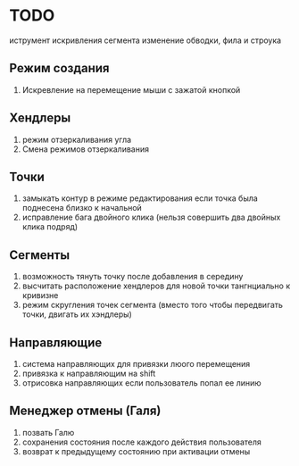 # TODO

иструмент искривления сегмента
изменение обводки, фила и строука

## Режим создания

1. Искревление на перемещение мыши с зажатой кнопкой

## Хендлеры

1. режим отзеркаливания угла
2. Смена режимов отзеркаливания

## Точки

1. замыкать контур в режиме редактирования если точка была поднесена близко к начальной
2. исправление бага двойного клика (нельзя совершить два двойных клика подряд)

## Сегменты

1. возможность тянуть точку после добавления в середину
2. высчитать расположение хендлеров для новой точки тангнциально к кривизне
3. режим скругления точек сегмента (вместо того чтобы передвигать точки, двигать их хэндлеры)

## Направляющие

1. система направляющих для привязки люого перемещения
2. привязка к направляющим на shift
3. отрисовка направляющих если пользователь попал ее линию

## Менеджер отмены (Галя)

1. позвать Галю
2. сохранения состояния после каждого действия пользователя
3. возврат к предыдущему состоянию при активации отмены
